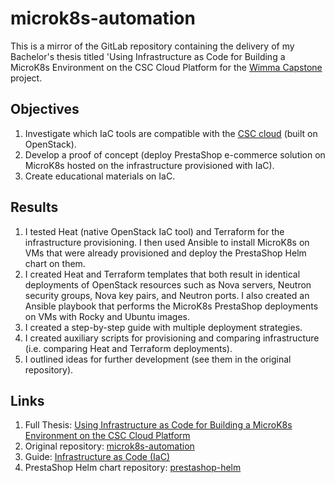 # microk8s-automation

This is a mirror of the GitLab repository containing the delivery of my Bachelor's thesis titled 'Using Infrastructure as Code for Building a MicroK8s Environment on the CSC Cloud Platform for the [Wimma Capstone](https://wimma-capstone.jamk.fi/) project. 

## Objectives

1. Investigate which IaC tools are compatible with the [CSC cloud](https://csc.fi/en/) (built on OpenStack).
2. Develop a proof of concept (deploy PrestaShop e-commerce solution on MicroK8s hosted on the infrastructure provisioned with IaC).
3. Create educational materials on IaC.

## Results

1. I tested Heat (native OpenStack IaC tool) and Terraform for the infrastructure provisioning. I then used Ansible to install MicroK8s on VMs that were already provisioned and deploy the PrestaShop Helm chart on them.
2. I created Heat and Terraform templates that both result in identical deployments of OpenStack resources such as Nova servers, Neutron security groups, Nova key pairs, and Neutron ports. I also created an Ansible playbook that performs the MicroK8s PrestaShop deployments on VMs with Rocky and Ubuntu images.
3. I created a step-by-step guide with multiple deployment strategies.
4. I created auxiliary scripts for provisioning and comparing infrastructure (i.e. comparing Heat and Terraform deployments).
5. I outlined ideas for further development (see them in the original repository).

## Links

1. Full Thesis: [Using Infrastructure as Code for Building a MicroK8s Environment on the CSC Cloud Platform](https://www.theseus.fi/handle/10024/894422)
2. Original repository: [microk8s-automation](https://gitlab.labranet.jamk.fi/presta-shop-development-release-x/microk8s-automation)
3. Guide: [Infrastructure as Code (IaC)](https://wimma-capstone.pages.labranet.jamk.fi/support-material/3.%20OPS/Production%20Platform/Guides%20and%20technologys/IaC/introduction/)
4. PrestaShop Helm chart repository: [prestashop-helm](https://github.com/leambeam/prestashop-helm)